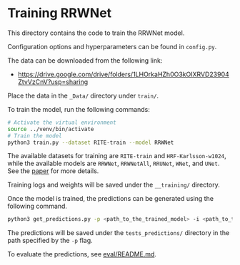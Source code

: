 # Training RRWNet

This directory contains the code to train the RRWNet model.

Configuration options and hyperparameters can be found in `config.py`.

The data can be downloaded from the following link:
- <https://drive.google.com/drive/folders/1LHOrkaHZh0O3kOIXRVD23904ZtvVzCnV?usp=sharing>

Place the data in the `_Data/` directory under `train/`.


To train the model, run the following commands:

```bash
# Activate the virtual environment
source ../venv/bin/activate
# Train the model
python3 train.py --dataset RITE-train --model RRWNet
```

The available datasets for training are `RITE-train` and `HRF-Karlsson-w1024`, while the available models are `RRWNet`, `RRWNetAll`, `RRUNet`, `WNet`, and `UNet`. See the [paper](https://arxiv.org/pdf/2402.03166) for more details.


Training logs and weights will be saved under the `__training/` directory.


Once the model is trained, the predictions can be generated using the following command.
<!-- The `-p` flag should point to the directory containing the trained model weights, while the `-i` flag should point to the directory containing the images to be predicted. -->

```bash
python3 get_predictions.py -p <path_to_the_trained_model> -i <path_to_the_images>
```

The predictions will be saved under the `tests_predictions/` directory in the path specified by the `-p` flag.


To evaluate the predictions, see [eval/README.md](../eval/README.md).
